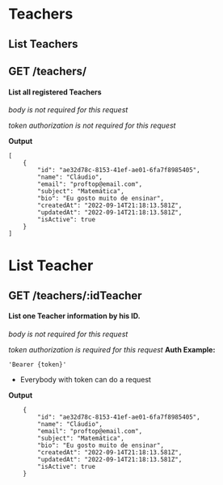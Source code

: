 # Teachers

## List Teachers

## GET /teachers/

####  List all registered Teachers

*body is not required for this request*

*token authorization is not required for this request*

**Output**

```
[
	{
		"id": "ae32d78c-8153-41ef-ae01-6fa7f8985405",
		"name": "Cláudio",
		"email": "proftop@email.com",
		"subject": "Matemática",
		"bio": "Eu gosto muito de ensinar",
		"createdAt": "2022-09-14T21:18:13.581Z",
		"updatedAt": "2022-09-14T21:18:13.581Z",
		"isActive": true
	}
]

```

# List Teacher

## GET /teachers/:idTeacher

####  List one Teacher information by his ID.

*body is not required for this request*

*token authorization is required for this request*
**Auth Example:**

```
'Bearer {token}'
```

- Everybody with token can do a request

**Output**

```
	{
		"id": "ae32d78c-8153-41ef-ae01-6fa7f8985405",
		"name": "Cláudio",
		"email": "proftop@email.com",
		"subject": "Matemática",
		"bio": "Eu gosto muito de ensinar",
		"createdAt": "2022-09-14T21:18:13.581Z",
		"updatedAt": "2022-09-14T21:18:13.581Z",
		"isActive": true
	}
```
